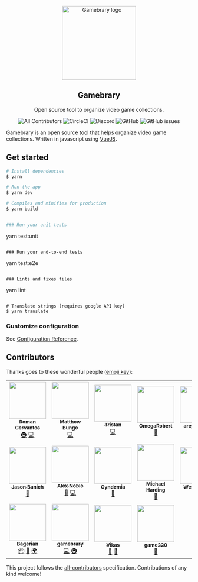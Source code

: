 <p align="center">
    <img width="200" src="https://user-images.githubusercontent.com/60666270/93530966-567d1200-f8f3-11ea-8fd3-131976105d06.png" alt="Gamebrary logo">
    <h2 align="center">Gamebrary</h2>
    <p align="center">Open source tool to organize video game collections.</p>
</p>

<p align="center">
<img alt="All Contributors" src="https://img.shields.io/badge/all_contributors-13-orange.svg?style=flat-square">
<img alt="CircleCI" src="https://img.shields.io/circleci/build/gh/romancm/gamebrary/master.svg?style=flat-square">
<img alt="Discord" src="https://img.shields.io/discord/581552390315180046.svg?style=flat-square">
<img alt="GitHub" src="https://img.shields.io/github/license/romancm/gamebrary.svg?style=flat-square">
<img alt="GitHub issues" src="https://img.shields.io/github/issues/romancm/gamebrary.svg?style=flat-square">
</p>

<!-- ![Gamebrary board](https://user-images.githubusercontent.com/645310/57200356-d0e80480-6f3f-11e9-92e2-5c80ec186bda.png) -->

Gamebrary is an open source tool that helps organize video game collections. Written in javascript using [VueJS](https://github.com/vuejs/vue).

<!-- # Table of content
Take me to [pookie](#pookie)

- <a name="features">Features</a>

# Features

# Tech stack
# Build Process
- instructions for yarn translate
# Add table of content
# Feedback
# Contributors -->

## Get started

```bash
# Install dependencies
$ yarn

# Run the app
$ yarn dev

# Compiles and minifies for production
$ yarn build


### Run your unit tests
```
yarn test:unit
```

### Run your end-to-end tests
```
yarn test:e2e
```

### Lints and fixes files
```
yarn lint
```

# Translate strings (requires google API key)
$ yarn translate
```

### Customize configuration
See [Configuration Reference](https://cli.vuejs.org/config/).

## Contributors

Thanks goes to these wonderful people ([emoji key](https://allcontributors.org/docs/en/emoji-key)):

<!-- ALL-CONTRIBUTORS-LIST:START - Do not remove or modify this section -->
<!-- prettier-ignore-start -->
<!-- markdownlint-disable -->
<table>
  <tr>
    <td align="center"><a href="https://dev.to/romancm"><img src="https://avatars0.githubusercontent.com/u/645310?v=4" width="100px;" alt=""/><br /><sub><b>Roman Cervantes</b></sub></a><br /><a href="#infra-romancm" title="Infrastructure (Hosting, Build-Tools, etc)">🚇</a> <a href="https://github.com/romancm/gamebrary/commits?author=romancm" title="Code">💻</a></td>
    <td align="center"><a href="https://github.com/mattb555"><img src="https://avatars1.githubusercontent.com/u/10692492?v=4" width="100px;" alt=""/><br /><sub><b>Matthew Bunge</b></sub></a><br /><a href="https://github.com/romancm/gamebrary/commits?author=mattb555" title="Code">💻</a></td>
    <td align="center"><a href="https://github.com/3stan"><img src="https://avatars0.githubusercontent.com/u/3209018?v=4" width="100px;" alt=""/><br /><sub><b>Tristan</b></sub></a><br /><a href="https://github.com/romancm/gamebrary/commits?author=3stan" title="Code">💻</a></td>
    <td align="center"><a href="https://github.com/OmegaRobert"><img src="https://avatars0.githubusercontent.com/u/50242286?v=4" width="100px;" alt=""/><br /><sub><b>OmegaRobert</b></sub></a><br /><a href="https://github.com/romancm/gamebrary/issues?q=author%3AOmegaRobert" title="Bug reports">🐛</a></td>
    <td align="center"><a href="https://github.com/areyouokani"><img src="https://avatars0.githubusercontent.com/u/29702693?v=4" width="100px;" alt=""/><br /><sub><b>areyouokani</b></sub></a><br /><a href="#question-areyouokani" title="Answering Questions">💬</a> <a href="https://github.com/romancm/gamebrary/issues?q=author%3Aareyouokani" title="Bug reports">🐛</a></td>
    <td align="center"><a href="https://www.jacobweisz.com"><img src="https://avatars0.githubusercontent.com/u/4399499?v=4" width="100px;" alt=""/><br /><sub><b>Jacob Weisz</b></sub></a><br /><a href="#ideas-ocdtrekkie" title="Ideas, Planning, & Feedback">🤔</a></td>
    <td align="center"><a href="http://www.guillaume-martigny.fr"><img src="https://avatars3.githubusercontent.com/u/2543511?v=4" width="100px;" alt=""/><br /><sub><b>Guillaume Martigny</b></sub></a><br /><a href="https://github.com/romancm/gamebrary/issues?q=author%3AGMartigny" title="Bug reports">🐛</a></td>
  </tr>
  <tr>
    <td align="center"><a href="https://github.com/Jdban"><img src="https://avatars2.githubusercontent.com/u/490005?v=4" width="100px;" alt=""/><br /><sub><b>Jason Banich</b></sub></a><br /><a href="https://github.com/romancm/gamebrary/issues?q=author%3AJdban" title="Bug reports">🐛</a></td>
    <td align="center"><a href="http://alexnoble.co.uk"><img src="https://avatars0.githubusercontent.com/u/6237394?v=4" width="100px;" alt=""/><br /><sub><b>Alex Noble</b></sub></a><br /><a href="#ideas-Swinkid" title="Ideas, Planning, & Feedback">🤔</a> <a href="https://github.com/romancm/gamebrary/commits?author=Swinkid" title="Code">💻</a></td>
    <td align="center"><a href="https://github.com/Gyndemia"><img src="https://avatars1.githubusercontent.com/u/20953745?v=4" width="100px;" alt=""/><br /><sub><b>Gyndemia</b></sub></a><br /><a href="https://github.com/romancm/gamebrary/issues?q=author%3AGyndemia" title="Bug reports">🐛</a></td>
    <td align="center"><a href="https://dev.to/apersonnamedmike"><img src="https://avatars0.githubusercontent.com/u/10731372?v=4" width="100px;" alt=""/><br /><sub><b>Michael Harding</b></sub></a><br /><a href="https://github.com/romancm/gamebrary/issues?q=author%3Aapersonnamedmike" title="Bug reports">🐛</a></td>
    <td align="center"><a href="https://kenyon.dev"><img src="https://avatars1.githubusercontent.com/u/7605770?v=4" width="100px;" alt=""/><br /><sub><b>Wes Kenyon</b></sub></a><br /><a href="https://github.com/romancm/gamebrary/issues?q=author%3AWKenya" title="Bug reports">🐛</a></td>
    <td align="center"><a href="https://haseebelahi.dev"><img src="https://avatars1.githubusercontent.com/u/13603051?v=4" width="100px;" alt=""/><br /><sub><b>Haseeb Elahi</b></sub></a><br /><a href="https://github.com/romancm/gamebrary/commits?author=haseebelahi" title="Code">💻</a></td>
    <td align="center"><a href="http://codinggoat.com"><img src="https://avatars3.githubusercontent.com/u/984069?v=4" width="100px;" alt=""/><br /><sub><b>Patrick Kontschak</b></sub></a><br /><a href="https://github.com/romancm/gamebrary/commits?author=paddykontschak" title="Code">💻</a></td>
  </tr>
  <tr>
    <td align="center"><a href="https://github.com/Bagerian"><img src="https://avatars1.githubusercontent.com/u/28718007?v=4" width="100px;" alt=""/><br /><sub><b>Bagerian</b></sub></a><br /><a href="#platform-Bagerian" title="Packaging/porting to new platform">📦</a> <a href="https://github.com/romancm/gamebrary/issues?q=author%3ABagerian" title="Bug reports">🐛</a> <a href="#translation-Bagerian" title="Translation">🌍</a></td>
    <td align="center"><a href="https://github.com/gamebrary"><img src="https://avatars3.githubusercontent.com/u/60666270?v=4" width="100px;" alt=""/><br /><sub><b>gamebrary</b></sub></a><br /><a href="https://github.com/romancm/gamebrary/commits?author=gamebrary" title="Code">💻</a> <a href="#infra-gamebrary" title="Infrastructure (Hosting, Build-Tools, etc)">🚇</a></td>
    <td align="center"><a href="https://github.com/vman88"><img src="https://avatars1.githubusercontent.com/u/8726593?v=4" width="100px;" alt=""/><br /><sub><b>Vikas</b></sub></a><br /><a href="#ideas-vman88" title="Ideas, Planning, & Feedback">🤔</a> <a href="https://github.com/romancm/gamebrary/issues?q=author%3Avman88" title="Bug reports">🐛</a></td>
    <td align="center"><a href="https://github.com/game220"><img src="https://avatars1.githubusercontent.com/u/71243360?v=4" width="100px;" alt=""/><br /><sub><b>game220</b></sub></a><br /><a href="https://github.com/romancm/gamebrary/issues?q=author%3Agame220" title="Bug reports">🐛</a></td>
  </tr>
</table>

<!-- markdownlint-enable -->
<!-- prettier-ignore-end -->
<!-- ALL-CONTRIBUTORS-LIST:END -->

This project follows the [all-contributors](https://github.com/all-contributors/all-contributors) specification. Contributions of any kind welcome!

<!-- ### <a name="pookie"></a>Some heading -->
